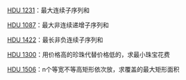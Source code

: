 [HDU 1231](https://github.com/61mon/Accepted/blob/master/02%20-%20%E7%AE%80%E5%8D%95dp/001%20-%20HDU%201231.md)：最大连续子序列和

[HDU 1087](https://github.com/61mon/Accepted/blob/master/02%20-%20%E7%AE%80%E5%8D%95dp/002%20-%20HDU%201087.md)：最大非连续递增子序列和

[HDU 1422](https://github.com/61mon/Accepted/blob/master/02%20-%20%E7%AE%80%E5%8D%95dp/003%20-%20HDU%201422.md)：最长非负连续子序列和

[HDU 1300](https://github.com/61mon/Accepted/blob/master/02%20-%20%E7%AE%80%E5%8D%95dp/004%20-%20HDU%201300.md)：用价格高的珍珠代替价格低的，求最小珠宝花费

[HDU 1506](https://github.com/61mon/Accepted/blob/master/02%20-%20%E7%AE%80%E5%8D%95dp/005%20-%20HDU%201506.md)：n个等宽不等高矩形依次放，求覆盖的最大矩形面积 






